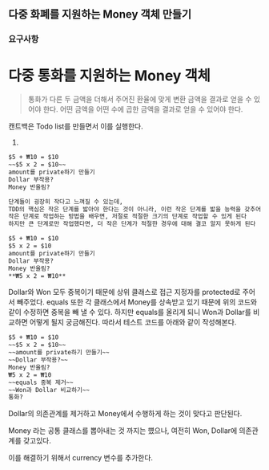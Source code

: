 ##  다중 화폐를 지원하는 Money 객체 만들기


### 요구사항

# 다중 통화를 지원하는 Money 객체

>통화가 다른 두 금액을 더해서 주어진 환율에 맞게 변환 금액을 결과로 얻을 수 있어야 한다.
> 어떤 금액을 어떤 수에 곱한 금액을 결과로 얻을 수 있어야 한다.


캔트백은 Todo list를 만들면서 이를 실행한다.

1. 
```markdown
$5 + ₩10 = $10
~~$5 x 2 = $10~~
amount를 private하기 만들기
Dollar 부작용?
Money 반올림?
```


```markdown
단계들이 굉장히 작다고 느껴질 수 있는데,
TDD의 핵심은 작은 단계를 밟아야 한다는 것이 아니라, 이런 작은 단계를 밟을 능력을 갖추어야 한다는 것이다
작은 단계로 작업하는 방법을 배우면, 저절로 적절한 크기의 단계로 작업할 수 있게 된다
하지만 큰 단계로만 작업했다면, 더 작은 단계가 적절한 경우에 대해 결코 알지 못하게 된다
```

```markdown
$5 + ₩10 = $10
$5 x 2 = $10
amount를 private하기 만들기
Dollar 부작용?
Money 반올림?
**₩5 x 2 = ₩10**
```


Dollar와 Won 모두 중복이기 때문에 상위 클래스로 접근 지정자를 protected로 주어서 빼주었다. 
equals 또한 각 클래스에서 Money를 상속받고 있기 때문에 위의 코드와 같이 수정하면 중복을 빼 낼 수 있다. 
하지만 equals를 올리게 되니 Won과 Dollar를 비교하면 어떻게 될지 궁금해진다. 따라서 테스트 코드를 아래와 같이 작성해본다.

```markdown
$5 + ₩10 = $10
~~$5 x 2 = $10~~
~~amount를 private하기 만들기~~
~~Dollar 부작용?~~
Money 반올림?
₩5 x 2 = ₩10
~~equals 중복 제거~~
~~Won과 Dollar 비교하기~~
통화?
```

Dollar의 의존관계를 제거하고 Money에서 수행하게 하는 것이 맞다고 판단된다.

Money 라는 공통 클래스를 뽑아내는 것 까지는 헀으나,
여전히 Won, Dollar에 의존관계를 갖고있다.

이를 해결하기 위해서 currency 변수를 추가한다.
